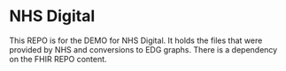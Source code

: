 # NHS Digital

This REPO is for the DEMO for NHS Digital. It holds the files that were provided by NHS and conversions to EDG graphs.
There is a dependency on the FHIR REPO content.
